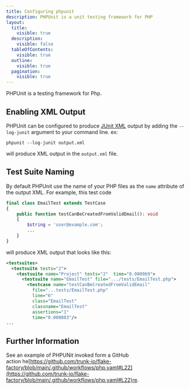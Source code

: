 ```yaml
---
title: Configuring phpunit
description: PHPUnit is a unit testing framework for PHP
layout:
  title:
    visible: true
  description:
    visible: false
  tableOfContents:
    visible: true
  outline:
    visible: true
  pagination:
    visible: true
---
```


PHPUnit is a testing framework for Php.

## Enabling XML Output
PHPUnit can be configured to produce [JUnit XML](https://github.com/testmoapp/junitxml) output by adding the `--log-junit` argument to your command line.  ex:

```undefined
phpunit --log-junit output.xml
```
will produce XML output in the `output.xml` file.



## Test Suite Naming

By default PHPUnit use the name of your PHP files as the `name` attribute of the output XML. For example, this test code

```php
final class EmailTest extends TestCase
{
    public function testCanBeCreatedFromValidEmail(): void
    {
        $string = 'user@example.com';
        ...
    }
}
```
will produce XML output that looks like this:

```xml
<testsuites>
  <testsuite tests="2">
    <testsuite name="Project" tests="2"  time="0.000969">
      <testsuite name="EmailTest" file=".../tests/EmailTest.php">
        <testcase name="testCanBeCreatedFromValidEmail" 
          file="...tests/EmailTest.php" 
          line="6" 
          class="EmailTest" 
          classname="EmailTest" 
          assertions="1" 
          time="0.000803"/>
...
```


## Further Information
See an example of PHPUNit invoked form a GitHub action he[https://github.com/trunk-io/flake-factory/blob/main/.github/workflows/php.yaml#L22](https://github.com/trunk-io/flake-factory/blob/main/.github/workflows/php.yaml#L22)re.



